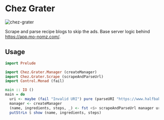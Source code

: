 # Chez Grater

![chez-grater](https://github.com/dfithian/chez-grater/actions/workflows/workflow.yml/badge.svg)

Scrape and parse recipe blogs to skip the ads. Base server logic behind https://app.mo-nomz.com/.

## Usage

```haskell
import Prelude

import Chez.Grater.Manager (createManager)
import Chez.Grater.Scrape (scrapeAndParseUrl)
import Control.Monad (fail)

main :: IO ()
main = do
  uri <- maybe (fail "Invalid URI") pure (parseURI "https://www.halfbakedharvest.com/southern-butter-biscuits/")
  manager <- createManager
  (name, ingredients, steps, _) <- fst <$> scrapeAndParseUrl manager uri
  putStrLn $ show (name, ingredients, steps)
```
